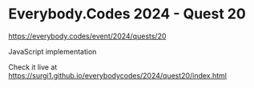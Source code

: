 # Everybody.Codes 2024 - Quest 20

https://everybody.codes/event/2024/quests/20

JavaScript implementation

Check it live at https://surgi1.github.io/everybodycodes/2024/quest20/index.html